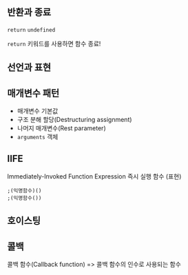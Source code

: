 ## 반환과 종료

`return`
`undefined`

`return` 키워드를 사용하면 함수 종료!

## 선언과 표현

## 매개변수 패턴

- 매개변수 기본값
- 구조 분해 할당(Destructuring assignment)
- 나머지 매개변수(Rest parameter)
- `arguments` 객체

## IIFE

Immediately-Invoked Function Expression
즉시 실행 함수 (표현)

```
;(익명함수)()
;(익명함수())
```

## 호이스팅

## 콜백

콜백 함수(Callback function) => 콜백
함수의 인수로 사용되는 함수
